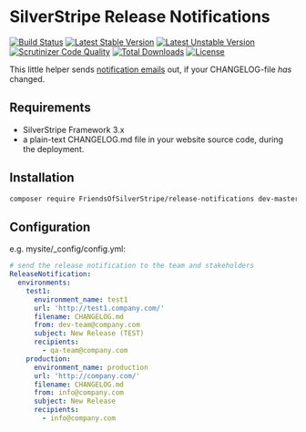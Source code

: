 # SilverStripe Release Notifications

[![Build Status](https://api.travis-ci.org/FriendsOfSilverStripe/release-notifications.svg?branch=master)](https://travis-ci.org/FriendsOfSilverStripe/release-notifications)
[![Latest Stable Version](https://poser.pugx.org/FriendsOfSilverStripe/release-notifications/version.svg)](https://github.com/FriendsOfSilverStripe/release-notifications/releases)
[![Latest Unstable Version](https://poser.pugx.org/FriendsOfSilverStripe/release-notifications/v/unstable.svg)](https://packagist.org/packages/FriendsOfSilverStripe/release-notifications)
[![Scrutinizer Code Quality](https://img.shields.io/scrutinizer/g/FriendsOfSilverStripe/release-notifications.svg)](https://scrutinizer-ci.com/g/FriendsOfSilverStripe/release-notifications?branch=master)
[![Total Downloads](https://poser.pugx.org/FriendsOfSilverStripe/release-notifications/downloads.svg)](https://packagist.org/packages/FriendsOfSilverStripe/release-notifications)
[![License](https://poser.pugx.org/FriendsOfSilverStripe/release-notifications/license.svg)](https://github.com/FriendsOfSilverStripe/release-notifications/blob/master/license.md)

This little helper sends [notification emails](https://github.com/FriendsOfSilverStripe/release-notifications "release notification emails from SilverStripe") out, if your CHANGELOG-file *has* changed.

## Requirements

 * SilverStripe Framework 3.x
 * a plain-text CHANGELOG.md file in your website source code, during the deployment.

## Installation

````bash
composer require FriendsOfSilverStripe/release-notifications dev-master
````

## Configuration

e.g. mysite/_config/config.yml:

````yaml
# send the release notification to the team and stakeholders
ReleaseNotification:
  environments:
    test1:
      environment_name: test1
      url: 'http://test1.company.com/'
      filename: CHANGELOG.md
      from: dev-team@company.com
      subject: New Release (TEST)
      recipients:
        - qa-team@company.com
    production:
      environment_name: production
      url: 'http://company.com/'
      filename: CHANGELOG.md
      from: info@company.com
      subject: New Release
      recipients:
        - info@company.com
````